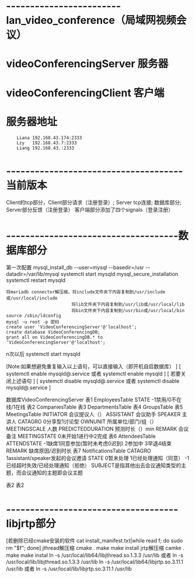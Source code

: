 # ------------------------lan_video_conference（局域网视频会议）
# videoConferencingServer 服务器
# videoConferencingClient 客户端
# 服务器地址
        Liana 192.168.43.174:2333
        Lzy   192.168.43.7:2333
        Liang 192.168.43.:2333
# -------------------------------------当前版本

Client的tcp部分，Client部分请求（注册登录）;  Server tcp连接;   数据库部分;      Server部分反馈（注册登录）
客户端部分添加了四个signals（登录注册）
# ------------------------------------数据库部分 
第一次配置
    mysql_install_db --user=mysql --basedir=/usr --datadir=/var/lib/mysql
    systemctl start mysqld
    mysql_secure_installation 
    systemctl restart mysqld
    
    将mariadb connector解压缩，将include文件夹下内容复制到/usr/include或/usr/local/include
                             将lib文件夹下内容复制到/usr/lib或/usr/local/lib
                             将bin文件夹下内容复制到/usr/bin或/usr/local/bin
    source /sbin/ldconfig
    mysql -u root -p 密码
    create user 'VideoConferencingServer'@'localhost';
    create database VideoConferencingDB;
    grant all on VideoConferencingDB.* to 'VideoConferencingServer'@'localhost';
    
n次以后
    systemctl start mysqld
    

<!--
    mysql -u VideoConferencingServer 
    drop database VideoConferencingDB; create database VideoConferencingDB;
    use VideoConferencingDB;
select * from EmployeesTable;
select * from MeetingsTable;
select * from AttendeesTable;
select * from NotificationsTable;
-->
    
[Note:如果想避免重复输入以上语句，可以直接输入（即开机自启数据库）                     ]
[    systemctl enable mysqld@.service  或者 systemctl enable mysqld           ]
[    若要关闭上述语句                                                           ]
[    systemctl disable mysqld@.service 或者 systemctl disable mysqld@.service ]




数据库VideoConferencingServer
表1  EmployeesTable
    STATE       -1禁用/0不在线/1在线
表2  CompaniesTable
表3  DepartmentsTable
表4  GroupsTable
表5  MeetingsTable
    INITIATOR           会议提议人（）
    ASSISTANT           会议助手
    SPEAKER             主讲人
    CATAGRO             0分享型1讨论型
    OWNUNIT             所属单位/部门/组（）
    MEETINGSCALE        人数
    PREDICTEDDURATION   预测时长（）min
    REMARK              会议备注
    MEETINGSTATE        0未开始1进行中2完成
表6  AttendeesTable
    ATTENDSTATE         -1缺席1同意参加(暂时未考虑0迟到) 2参加中  3早退4结束
    REMARK              缺席原因/迟到时长
表7  NotificationsTable
    CATAGRO             1assistant/speaker发起的会议邀请
    STATE               0暂未处理          1已经处理通知（同意）     -1已经超时失效/已经处理通知（拒绝）
    SUBJECT是指其他出去会议通知类型的主题，而会议通知的主题即会议主题
    
表2
表2
# ------------------------------------libjrtp部分
[若删除已经cmake安装的软件     cat install_manifest.txt|while read f; do sudo rm "$f"; done]
jthread解压缩
    cmake .
    make
    make install
jrtp解压缩
    camke .
    make
    make instal
    ln -s /usr/local/lib64/libjthread.so.1.3.3  /usr/lib   或者   ln -s /usr/local/lib/libjthread.so.1.3.3  /usr/lib
    ln -s /usr/local/lib64/libjrtp.so.3.11.1 /usr/lib      或者 ln -s /usr/local/lib/libjrtp.so.3.11.1 /usr/lib




